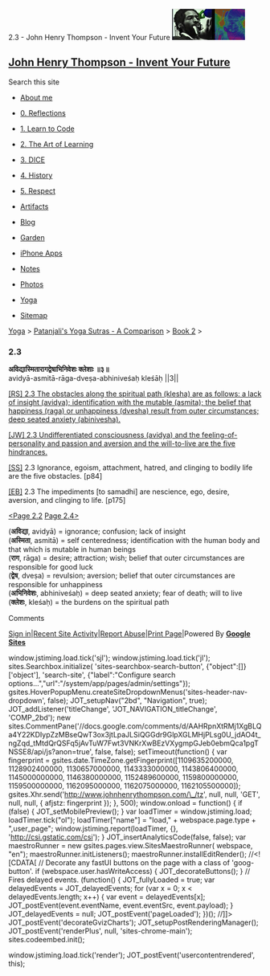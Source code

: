 2.3 - John Henry Thompson - Invent Your Future [![John Henry Thompson - Invent Your Future](../../../_/rsrc/1329567069254/config/customLogo.gif-revision=6.png)](../../../index.html)

[John Henry Thompson - Invent Your Future](../../../index.html)
---------------------------------------------------------------

Search this site

*   [About me](../../../home.html)
    
*   [0\. Reflections](../../../0-refections-on-learning.html)
    
*   [1\. Learn to Code](../../../learning-to-program.html)
    
*   [2\. The Art of Learning](../../../the-art-of-learning.html)
    
*   [3\. DICE](../../../3-dice.html)
    
*   [4\. History](../../../4-history.html)
    
*   [5\. Respect](../../../heros.html)
    
*   [Artifacts](../../../artifacts.html)
    
*   [Blog](../../../z-blog-1.html)
    
*   [Garden](../../../4-garden.html)
    
*   [iPhone Apps](../../../iphone-apps.html)
    
*   [Notes](../../../notes.html)
    
*   [Photos](../../../family.html)
    
*   [Yoga](../../../yoga.html)
    
*   [Sitemap](../../../system/app/pages/sitemap/hierarchy.html)
    

[Yoga](../../../yoga.html)‎ > ‎[Patanjali's Yoga Sutras - A Comparison](../../patanjani.html)‎ > ‎[Book 2](../book-2.html)‎ > ‎

### 2.3

**अविद्यास्मितारागद्वेषाभिनिवेशः क्लेशाः ॥३॥**  
avidyā-asmitā-rāga-dveṣa-abhiniveśaḥ kleśāḥ ||3||  
  
  
[\[RS\] 2.3 The obstacles along the spiritual path (klesha) are as follows: a lack of insight (avidya); identification with the mutable (asmita); the belief that happiness (raga) or unhappiness (dvesha) result from outer circumstances; deep seated anxiety (abinivesha).](http://www.ashtangayoga.info/philosophy/yoga-sutra-patanjali/chapter-2/item/avidya-asmita-raga-dvesha-abhiniveshah-kleshah/)  
  
[\[JW\] 2.3 Undifferentiated consciousness (avidya) and the feeling-of-personality and passion and aversion and the will-to-live are the five hindrances.](http://books.google.com/books?id=YzFImjtOxUwC&pg=PA106&ci=162%2C196%2C742%2C73&source=bookclip)  
  
[\[SS\]](http://www.amazon.com/Yoga-Sutras-Patanjali-Commentary-Satchidananda/dp/0932040381) 2.3 Ignorance, egoism, attachment, hatred, and clinging to bodily life are the five obstacles. \[p84\]  
  
[\[EB\]](http://www.amazon.com/Yoga-Sutras-Patanjali-Translation-Commentary/dp/0865477361/ref=sr_1_1?ie=UTF8&s=books&qid=1250508322&sr=1-1) 2.3 The impediments \[to samadhi\] are nescience, ego, desire, aversion, and clinging to life. \[p175\]  
  
[<Page 2.2](202.html)  [Page 2.4>](24.html)  
  

(**अविद्या**, avidyā) = ignorance; confusion; lack of insight  
(**अस्मिता**, asmitā) = self centeredness; identification with the human body and that which is mutable in human beings  
(**राग**, rāga) = desire; attraction; wish; belief that outer circumstances are responsible for good luck  
(**द्वेष**, dveṣa) = revulsion; aversion; belief that outer circumstances are responsible for unhappiness  
(**अभिनिवेशः**, abhiniveśaḥ) = deep seated anxiety; fear of death; will to live  
(**क्लेशः**, kleśaḥ) = the burdens on the spiritual path

Comments

[Sign in](https://accounts.google.com/ServiceLogin?continue=http://sites.google.com/a/johnhenrythompson.com/jht/yoga/patanjani/book-2/203&service=jotspot)|[Recent Site Activity](../../../system/app/pages/recentChanges.html)|[Report Abuse](http://sites.google.com/a/johnhenrythompson.com/jht/system/app/pages/reportAbuse)|[Print Page](javascript:;)|Powered By **[Google Sites](http://sites.google.com/site)**

window.jstiming.load.tick('sjl'); window.jstiming.load.tick('jl'); sites.Searchbox.initialize( 'sites-searchbox-search-button', {"object":\[\]}\['object'\], 'search-site', {"label":"Configure search options...","url":"/system/app/pages/admin/settings"}); gsites.HoverPopupMenu.createSiteDropdownMenus('sites-header-nav-dropdown', false); JOT\_setupNav("2bd", "Navigation", true); JOT\_addListener('titleChange', 'JOT\_NAVIGATION\_titleChange', 'COMP\_2bd'); new sites.CommentPane('//docs.google.com/comments/d/AAHRpnXtRMj1XgBLQa4Y22KDIypZzMBseQwT3ox3jtLpaJLSiQGGdr9GlpXGLMHjPLsg0U\_jdAO4t\_ngZqd\_tMtdQrQSFq5jAvTuW7Fwt3VNKrXwBEzVXygmpGJeb0ebmQca1pgTNSSE8/api/js?anon=true', false, false); setTimeout(function() { var fingerprint = gsites.date.TimeZone.getFingerprint(\[1109635200000, 1128902400000, 1130657000000, 1143333000000, 1143806400000, 1145000000000, 1146380000000, 1152489600000, 1159800000000, 1159500000000, 1162095000000, 1162075000000, 1162105500000\]); gsites.Xhr.send('http://www.johnhenrythompson.com/\_/tz', null, null, 'GET', null, null, { afjstz: fingerprint }); }, 500); window.onload = function() { if (false) { JOT\_setMobilePreview(); } var loadTimer = window.jstiming.load; loadTimer.tick("ol"); loadTimer\["name"\] = "load," + webspace.page.type + ",user\_page"; window.jstiming.report(loadTimer, {}, 'http://csi.gstatic.com/csi'); } JOT\_insertAnalyticsCode(false, false); var maestroRunner = new gsites.pages.view.SitesMaestroRunner( webspace, "en"); maestroRunner.initListeners(); maestroRunner.installEditRender(); //<!\[CDATA\[ // Decorate any fastUI buttons on the page with a class of 'goog-button'. if (webspace.user.hasWriteAccess) { JOT\_decorateButtons(); } // Fires delayed events. (function() { JOT\_fullyLoaded = true; var delayedEvents = JOT\_delayedEvents; for (var x = 0; x < delayedEvents.length; x++) { var event = delayedEvents\[x\]; JOT\_postEvent(event.eventName, event.eventSrc, event.payload); } JOT\_delayedEvents = null; JOT\_postEvent('pageLoaded'); })(); //\]\]> JOT\_postEvent('decorateGvizCharts'); JOT\_setupPostRenderingManager(); JOT\_postEvent('renderPlus', null, 'sites-chrome-main'); sites.codeembed.init();

window.jstiming.load.tick('render'); JOT\_postEvent('usercontentrendered', this);